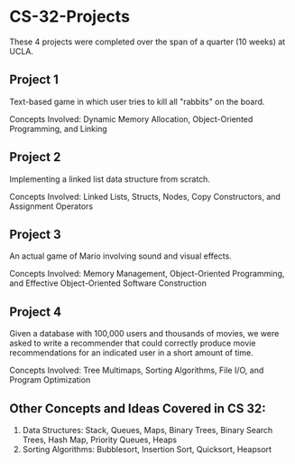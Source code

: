 # CS-32-Projects

These 4 projects were completed over the span of a quarter (10 weeks) at UCLA.

## Project 1
Text-based game in which user tries to kill all "rabbits" on the board.

Concepts Involved: Dynamic Memory Allocation, Object-Oriented Programming, and Linking


## Project 2
Implementing a linked list data structure from scratch.

Concepts Involved: Linked Lists, Structs, Nodes, Copy Constructors, and Assignment Operators


## Project 3
An actual game of Mario involving sound and visual effects.

Concepts Involved: Memory Management, Object-Oriented Programming, and Effective Object-Oriented Software Construction


## Project 4
Given a database with 100,000 users and thousands of movies, we were asked to write a recommender that could correctly produce movie recommendations for an indicated user in a short amount of time.

Concepts Involved: Tree Multimaps, Sorting Algorithms, File I/O, and Program Optimization


## Other Concepts and Ideas Covered in CS 32:
1. Data Structures: Stack, Queues, Maps, Binary Trees, Binary Search Trees, Hash Map, Priority Queues, Heaps
2. Sorting Algorithms: Bubblesort, Insertion Sort, Quicksort, Heapsort
